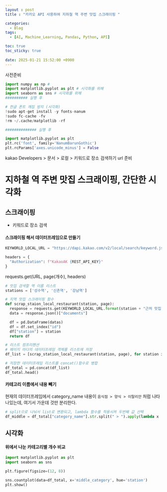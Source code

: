 ```yaml
---
layout : post
title : "카카오 API 사용하여 지하철 역 주변 맛집 스크래이핑 "

categories:
  - Blog
tags:
  - [AI, Machine_Learning, Pandas, Python, API]

toc: true
toc_sticky: true
 
date: 2025-01-21 15:52:00 +0900
---
```


사전준비
```python
import numpy as np # 
import matplotlib.pyplot as plt # 시각화를 위해
import seaborn as sns # 시각화를 위해
########## 실행 후

# 한글 폰트 깨짐 방지 (시각화)
!sudo apt-get install -y fonts-nanum
!sudo fc-cache -fv
!rm ~/.cache/matplotlib -rf

############## 실행 후

import matplotlib.pyplot as plt
plt.rc('font', family='NanumBarunGothic')
plt.rcParams['axes.unicode_minus'] = False
```
kakao Developers > 문서 > 로컬 > 키워드로 장소 검색하기 url 준비

# 지하철 역 주변 맛집 스크래이핑, 간단한 시각화

## 스크래이핑
- 키워드로 장소 검색 
#### 스크래이핑 해서 데이터프레임으로 만들기
```python
KEYWORLD_LOCAL_URL = "https://dapi.kakao.com/v2/local/search/keyword.json?query={}&page={}" # json : 응답 형식

headers = {
  "Authorization": f"KakaoAK {REST_API_KEY}"
}
```
requests.get(URL, page(개수), headers)

```python
# 맛집 검색할 역 이름 리스트
stations = ['성수역', '신촌역', '강남역']

# 지역 맛집 스크래이핑 함수
def scrap_staion_local_restaurant(station, page):
  response = requests.get(KEYWORLD_LOCAL_URL.format(station + "근처 맛집",page), headers = headers)
  data = response.json()["documents"]

  df = pd.DataFrame(datas)
  df = df.set_index("id")
  df["station"] = station
  return df

# 리스트 컴프리헨션
# 페이지 마다의 데이터프레임 객체를 리스트에 저장
df_list = [scrap_station_local_restaurant(station, page), for station in stations for page in range(1, 46)]

# 저장한 데이터프레임 리스트를 concat()함수로 병합 
df_total = pd.concat(df_list)
df_total.head()
```

#### 카테고리 이름에서 내용 빼기 
현재의 데이터프레임에서 category_name 내용이 `음식점 > 양식 > 이탈리안` 처럼 나타나있는데, 여기서 가운데 것만 분리한다.

```python
# split으로 나눠서 list로 변환되고, lambda 함수를 적용시켜 두번째 값 선택
df_middle = df_total["category_name"].str.split(" > ").apply(lambda x : x[1])
```
## 시각화

#### 위에서 나눈 카테고리별 개수 비교
```python
import matplotlib.pyplot as plt
import seaborn as sns

plt.figure(figsize=(12, 8))

sns.countplot(data=df_total, x='middle_category', hue='station')
plt.show()
```
